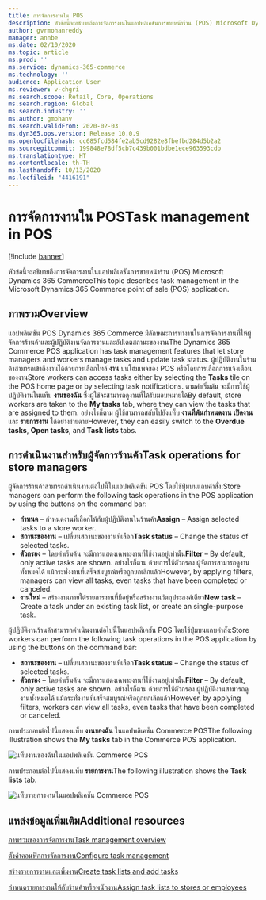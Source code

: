 ```yaml
---
title: การจัดการงานใน POS
description: หัวข้อนี้จะอธิบายถึงการจัดการงานในแอปพลิเคชันการขายหน้าร้าน (POS) Microsoft Dynamics 365 Commerce
author: gvrmohanreddy
manager: annbe
ms.date: 02/10/2020
ms.topic: article
ms.prod: ''
ms.service: dynamics-365-commerce
ms.technology: ''
audience: Application User
ms.reviewer: v-chgri
ms.search.scope: Retail, Core, Operations
ms.search.region: Global
ms.search.industry: ''
ms.author: gmohanv
ms.search.validFrom: 2020-02-03
ms.dyn365.ops.version: Release 10.0.9
ms.openlocfilehash: cc685fcd584fe2ab5cd9282e8fbefbd284d5b2a2
ms.sourcegitcommit: 199848e78df5cb7c439b001bdbe1ece963593cdb
ms.translationtype: HT
ms.contentlocale: th-TH
ms.lasthandoff: 10/13/2020
ms.locfileid: "4416191"
---
```

# <a name="task-management-in-pos"></a><span data-ttu-id="725a7-103">การจัดการงานใน POS</span><span class="sxs-lookup"><span data-stu-id="725a7-103">Task management in POS</span></span>

[!include [banner](includes/banner.md)]

<span data-ttu-id="725a7-104">หัวข้อนี้จะอธิบายถึงการจัดการงานในแอปพลิเคชันการขายหน้าร้าน (POS) Microsoft Dynamics 365 Commerce</span><span class="sxs-lookup"><span data-stu-id="725a7-104">This topic describes task management in the Microsoft Dynamics 365 Commerce point of sale (POS) application.</span></span>

## <a name="overview"></a><span data-ttu-id="725a7-105">ภาพรวม</span><span class="sxs-lookup"><span data-stu-id="725a7-105">Overview</span></span>

<span data-ttu-id="725a7-106">แอปพลิเคชัน POS Dynamics 365 Commerce มีลักษณะการทำงานในการจัดการงานที่ให้ผู้จัดการร้านค้าและผู้ปฏิบัติงานจัดการงานและอัปเดตสถานะของงาน</span><span class="sxs-lookup"><span data-stu-id="725a7-106">The Dynamics 365 Commerce POS application has task management features that let store managers and workers manage tasks and update task status.</span></span> <span data-ttu-id="725a7-107">ผู้ปฏิบัติงานในร้านค้าสามารถเข้าถึงงานได้ด้วยการเลือกไทล์ **งาน** บนโฮมเพจของ POS หรือโดยการเลือกการแจ้งเตือนของงาน</span><span class="sxs-lookup"><span data-stu-id="725a7-107">Store workers can access tasks either by selecting the **Tasks** tile on the POS home page or by selecting task notifications.</span></span> <span data-ttu-id="725a7-108">ตามค่าเริ่มต้น จะมีการใช้ผู้ปฏิบัติงานในแท็บ **งานของฉัน** ซึ่งผู้ใช้จะสามารถดูงานที่ได้รับมอบหมายได้</span><span class="sxs-lookup"><span data-stu-id="725a7-108">By default, store workers are taken to the **My tasks** tab, where they can view the tasks that are assigned to them.</span></span> <span data-ttu-id="725a7-109">อย่างไรก็ตาม ผู้ใช้สามารถสลับไปยังแท็บ **งานที่พ้นกำหนดงาน** **เปิดงาน** และ **รายการงาน** ได้อย่างง่ายดาย</span><span class="sxs-lookup"><span data-stu-id="725a7-109">However, they can easily switch to the **Overdue tasks**, **Open tasks**, and **Task lists** tabs.</span></span>

## <a name="task-operations-for-store-managers"></a><span data-ttu-id="725a7-110">การดำเนินงานสำหรับผู้จัดการร้านค้า</span><span class="sxs-lookup"><span data-stu-id="725a7-110">Task operations for store managers</span></span>

<span data-ttu-id="725a7-111">ผู้จัดการร้านค้าสามารถดำเนินงานต่อไปนี้ในแอปพลิเคชัน POS โดยใช้ปุ่มบนแถบคำสั่ง:</span><span class="sxs-lookup"><span data-stu-id="725a7-111">Store managers can perform the following task operations in the POS application by using the buttons on the command bar:</span></span>

- <span data-ttu-id="725a7-112">**กำหนด** – กำหนดงานที่เลือกให้กับผู้ปฏิบัติงานในร้านค้า</span><span class="sxs-lookup"><span data-stu-id="725a7-112">**Assign** – Assign selected tasks to a store worker.</span></span>
- <span data-ttu-id="725a7-113">**สถานะของงาน** – เปลี่ยนสถานะของงานที่เลือก</span><span class="sxs-lookup"><span data-stu-id="725a7-113">**Task status** – Change the status of selected tasks.</span></span>
- <span data-ttu-id="725a7-114">**ตัวกรอง** – โดยค่าเริ่มต้น จะมีการแสดงเฉพาะงานที่ใช้งานอยู่เท่านั้น</span><span class="sxs-lookup"><span data-stu-id="725a7-114">**Filter** – By default, only active tasks are shown.</span></span> <span data-ttu-id="725a7-115">อย่างไรก็ตาม ด้วยการใช้ตัวกรอง ผู้จัดการสามารถดูงานทั้งหมดได้ แม้กระทั่งงานที่เสร็จสมบูรณ์หรือถูกยกเลิกแล้ว</span><span class="sxs-lookup"><span data-stu-id="725a7-115">However, by applying filters, managers can view all tasks, even tasks that have been completed or canceled.</span></span>
- <span data-ttu-id="725a7-116">**งานใหม่** – สร้างงานภายใต้รายการงานที่มีอยู่หรือสร้างงานวัตถุประสงค์เดียว</span><span class="sxs-lookup"><span data-stu-id="725a7-116">**New task** – Create a task under an existing task list, or create an single-purpose task.</span></span>

<span data-ttu-id="725a7-117">ผู้ปฏิบัติงานร้านค้าสามารถดำเนินงานต่อไปนี้ในแอปพลิเคชัน POS โดยใช้ปุ่มบนแถบคำสั่ง:</span><span class="sxs-lookup"><span data-stu-id="725a7-117">Store workers can perform the following task operations in the POS application by using the buttons on the command bar:</span></span>

- <span data-ttu-id="725a7-118">**สถานะของงาน** – เปลี่ยนสถานะของงานที่เลือก</span><span class="sxs-lookup"><span data-stu-id="725a7-118">**Task status** – Change the status of selected tasks.</span></span>
- <span data-ttu-id="725a7-119">**ตัวกรอง** – โดยค่าเริ่มต้น จะมีการแสดงเฉพาะงานที่ใช้งานอยู่เท่านั้น</span><span class="sxs-lookup"><span data-stu-id="725a7-119">**Filter** – By default, only active tasks are shown.</span></span> <span data-ttu-id="725a7-120">อย่างไรก็ตาม ด้วยการใช้ตัวกรอง ผู้ปฏิบัติงานสามารถดูงานทั้งหมดได้ แม้กระทั่งงานที่เสร็จสมบูรณ์หรือถูกยกเลิกแล้ว</span><span class="sxs-lookup"><span data-stu-id="725a7-120">However, by applying filters, workers can view all tasks, even tasks that have been completed or canceled.</span></span>

<span data-ttu-id="725a7-121">ภาพประกอบต่อไปนี้แสดงแท็บ **งานของฉัน** ในแอปพลิเคชัน Commerce POS</span><span class="sxs-lookup"><span data-stu-id="725a7-121">The following illustration shows the **My tasks** tab in the Commerce POS application.</span></span>

![แท็บงานของฉันในแอปพลิเคชัน Commerce POS](media/POS-task-management.png)

<span data-ttu-id="725a7-123">ภาพประกอบต่อไปนี้แสดงแท็บ **รายการงาน**</span><span class="sxs-lookup"><span data-stu-id="725a7-123">The following illustration shows the **Task lists** tab.</span></span>

![แท็บรายการงานในแอปพลิเคชัน Commerce POS](media/POS-task-lists-management.png)

## <a name="additional-resources"></a><span data-ttu-id="725a7-125">แหล่งข้อมูลเพิ่มเติม</span><span class="sxs-lookup"><span data-stu-id="725a7-125">Additional resources</span></span>

[<span data-ttu-id="725a7-126">ภาพรวมของการจัดการงาน</span><span class="sxs-lookup"><span data-stu-id="725a7-126">Task management overview</span></span>](task-mgmt-overview.md)

[<span data-ttu-id="725a7-127">ตั้งค่าคอนฟิกการจัดการงาน</span><span class="sxs-lookup"><span data-stu-id="725a7-127">Configure task management</span></span>](task-mgmt-configure.md)

[<span data-ttu-id="725a7-128">สร้างรายการงานและเพิ่มงาน</span><span class="sxs-lookup"><span data-stu-id="725a7-128">Create task lists and add tasks</span></span>](task-mgmt-create-lists.md)

[<span data-ttu-id="725a7-129">กำหนดรายการงานให้กับร้านค้าหรือพนักงาน</span><span class="sxs-lookup"><span data-stu-id="725a7-129">Assign task lists to stores or employees</span></span>](task-mgmt-assign-lists.md)
